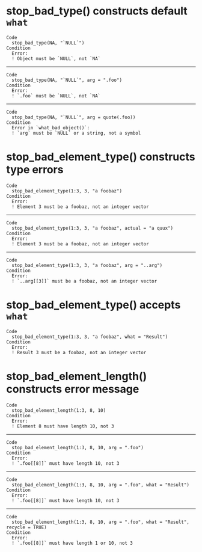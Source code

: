 # stop_bad_type() constructs default `what`

    Code
      stop_bad_type(NA, "`NULL`")
    Condition
      Error:
      ! Object must be `NULL`, not `NA`

---

    Code
      stop_bad_type(NA, "`NULL`", arg = ".foo")
    Condition
      Error:
      ! `.foo` must be `NULL`, not `NA`

---

    Code
      stop_bad_type(NA, "`NULL`", arg = quote(.foo))
    Condition
      Error in `what_bad_object()`:
      ! `arg` must be `NULL` or a string, not a symbol

# stop_bad_element_type() constructs type errors

    Code
      stop_bad_element_type(1:3, 3, "a foobaz")
    Condition
      Error:
      ! Element 3 must be a foobaz, not an integer vector

---

    Code
      stop_bad_element_type(1:3, 3, "a foobaz", actual = "a quux")
    Condition
      Error:
      ! Element 3 must be a foobaz, not an integer vector

---

    Code
      stop_bad_element_type(1:3, 3, "a foobaz", arg = "..arg")
    Condition
      Error:
      ! `..arg[[3]]` must be a foobaz, not an integer vector

# stop_bad_element_type() accepts `what`

    Code
      stop_bad_element_type(1:3, 3, "a foobaz", what = "Result")
    Condition
      Error:
      ! Result 3 must be a foobaz, not an integer vector

# stop_bad_element_length() constructs error message

    Code
      stop_bad_element_length(1:3, 8, 10)
    Condition
      Error:
      ! Element 8 must have length 10, not 3

---

    Code
      stop_bad_element_length(1:3, 8, 10, arg = ".foo")
    Condition
      Error:
      ! `.foo[[8]]` must have length 10, not 3

---

    Code
      stop_bad_element_length(1:3, 8, 10, arg = ".foo", what = "Result")
    Condition
      Error:
      ! `.foo[[8]]` must have length 10, not 3

---

    Code
      stop_bad_element_length(1:3, 8, 10, arg = ".foo", what = "Result", recycle = TRUE)
    Condition
      Error:
      ! `.foo[[8]]` must have length 1 or 10, not 3

